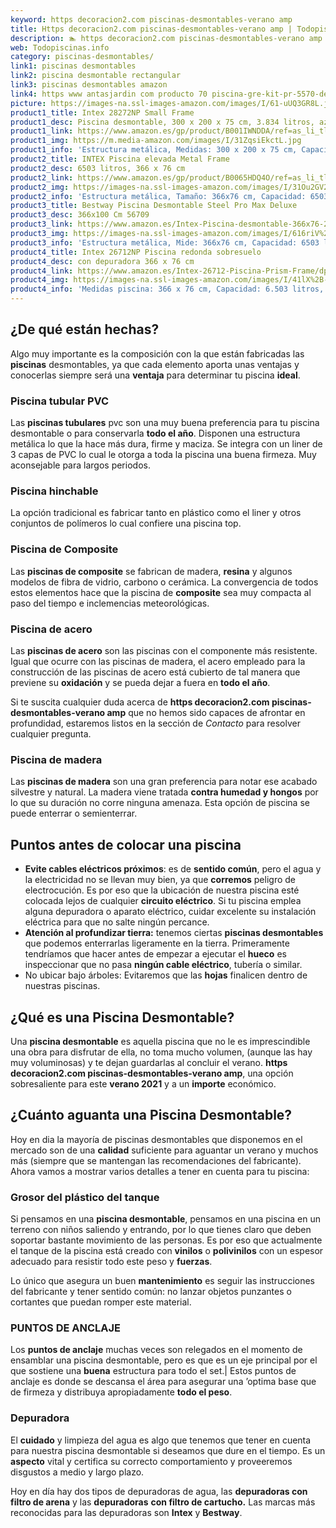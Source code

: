 ```yaml
---
keyword: https decoracion2.com piscinas-desmontables-verano amp
title: Https decoracion2.com piscinas-desmontables-verano amp | Todopiscinas.info
description: 🏊 https decoracion2.com piscinas-desmontables-verano amp Ideales para este verano 2021. Aquí puedes comprar https decoracion2.com piscinas-desmontables-verano amp y comparar con otras similares. No dejes escapar https decoracion2.com piscinas-desmontables-verano amp a un precio realmente tentador.
web: Todopiscinas.info
category: piscinas-desmontables/
link1: piscinas desmontables
link2: piscina desmontable rectangular
link3: piscinas desmontables amazon
link4: https www antasjardin com producto 70 piscina-gre-kit-pr-5570-desmontable
picture: https://images-na.ssl-images-amazon.com/images/I/61-uUQ3GR8L.jpg
product1_title: Intex 28272NP Small Frame
product1_desc: Piscina desmontable, 300 x 200 x 75 cm, 3.834 litros, azul
product1_link: https://www.amazon.es/gp/product/B001IWNDDA/ref=as_li_tl?ie=UTF8&camp=3638&creative=24630&creativeASIN=B001IWNDDA&linkCode=as2&tag=todopiscinas0e-21&linkId=25b9d647487c889cb6ef56ed63f50ca1
product1_img: https://m.media-amazon.com/images/I/31ZqsiEkctL.jpg
product1_info: 'Estructura metálica, Medidas: 300 x 200 x 75 cm, Capacidad: 3.834 litros, Para 6 personas (+ 6 años), Fácil montaje, Forma rectangular'
product2_title: INTEX Piscina elevada Metal Frame
product2_desc: 6503 litros, 366 x 76 cm
product2_link: https://www.amazon.es/gp/product/B0065HDQ4O/ref=as_li_tl?ie=UTF8&camp=3638&creative=24630&creativeASIN=B0065HDQ4O&linkCode=as2&tag=todopiscinas0e-21&linkId=ed2430e3ba564d3527ee103df33ed7b3
product2_img: https://images-na.ssl-images-amazon.com/images/I/31Ou2GV2SAL.jpg
product2_info: 'Estructura metálica, Tamaño: 366x76 cm, Capacidad: 6503 litros, Forma circular, De 4 a 7 personas (+6 años)'
product3_title: Bestway Piscina Desmontable Steel Pro Max Deluxe
product3_desc: 366x100 Cm 56709
product3_link: https://www.amazon.es/Intex-Piscina-desmontable-366x76-28210NP/dp/B0065HDQ4O?__mk_es_ES=%C3%85M%C3%85%C5%BD%C3%95%C3%91&crid=25UQGV9HG2INI&dchild=1&keywords=piscinas+desmontables&qid=1615854176&sprefix=piscinas+dem%2Caps%2C201&sr=8-5&linkCode=ll1&tag=todopiscinas0e-21&linkId=34f200977c6cbaab1f3f4d9ac0e64755&language=es_ES&ref_=as_li_ss_tl
product3_img: https://images-na.ssl-images-amazon.com/images/I/616riV%2BiY3L.jpg
product3_info: 'Estructura metálica, Mide: 366x76 cm, Capacidad: 6503 litros, De 4 a 7 personas mayores de 6 años, Forma circular, Tecnología Super-Tough'
product4_title: Intex 26712NP Piscina redonda sobresuelo
product4_desc: con depuradora 366 x 76 cm
product4_link: https://www.amazon.es/Intex-26712-Piscina-Prism-Frame/dp/B07FB823GL?__mk_es_ES=%C3%85M%C3%85%C5%BD%C3%95%C3%91&dchild=1&keywords=piscinas+desmontables+con+depuradora&qid=1615936418&sr=8-5&linkCode=ll1&tag=todopiscinas0e-21&linkId=d98699de7830cd471766fa1daa36de34&language=es_ES&ref_=as_li_ss_tl
product4_img: https://images-na.ssl-images-amazon.com/images/I/41lX%2B-YpibL.jpg
product4_info: 'Medidas piscina: 366 x 76 cm, Capacidad: 6.503 litros, Incluye depuradora de cartucha A, Lona resistente triple capa'
---
```




## ¿De qué  están hechas?

Algo muy importante es la composición con la que están fabricadas las **piscinas** desmontables, ya que cada elemento aporta unas ventajas y conocerlas siempre será una **ventaja** para determinar tu piscina **ideal**.


### Piscina tubular PVC

Las **piscinas tubulares** pvc son una muy buena preferencia para tu piscina desmontable o para conservarla **todo el año**. Disponen una estructura metálica lo que la hace más dura, firme y maciza. Se integra con un liner de 3 capas de PVC lo cual le otorga a toda la piscina una buena firmeza. Muy aconsejable para largos periodos.


### Piscina hinchable

 La opción tradicional es fabricar tanto en plástico como el liner y otros conjuntos de polímeros lo cual confiere una piscina top.


### Piscina de Composite

Las **piscinas de composite** se fabrican de madera, **resina** y algunos modelos de fibra de vidrio, carbono o cerámica. La convergencia de todos estos elementos hace que la piscina de **composite** sea muy compacta al paso del tiempo e inclemencias meteorológicas.


### Piscina de acero

Las **piscinas de acero** son las piscinas con el componente más resistente. Igual que ocurre con las piscinas de madera, el acero empleado para la construcción de las piscinas de acero está cubierto de tal manera que previene su **oxidación** y se pueda dejar a fuera en **todo el año**.

Si te suscita cualquier duda acerca de **https decoracion2.com piscinas-desmontables-verano amp** que no hemos sido capaces de afrontar en profundidad, estaremos listos en la sección de _Contacto_ para resolver cualquier pregunta.


### Piscina de madera

Las **piscinas de madera** son una gran preferencia para notar ese acabado silvestre y natural. La madera viene tratada **contra humedad y hongos** por lo que su duración no corre ninguna amenaza. Esta opción de piscina se puede enterrar o semienterrar.


## Puntos antes de colocar una piscina



*   **Evite cables eléctricos próximos**: es de **sentido común**, pero el agua y la electricidad no se llevan muy bien, ya que **corremos** peligro de electrocución. Es por eso que la ubicación de nuestra piscina esté colocada lejos de cualquier **circuito eléctrico**. Si tu piscina emplea alguna depuradora o aparato eléctrico, cuidar excelente su instalación eléctrica para que no salte ningún percance.
*   **Atención al profundizar tierra:** tenemos ciertas **piscinas desmontables** que podemos enterrarlas ligeramente en la tierra. Primeramente tendríamos que hacer antes de empezar a ejecutar el **hueco** es inspeccionar que no pasa **ningún cable eléctrico**, tubería o similar.
*   No ubicar bajo árboles: Evitaremos que las **hojas** finalicen dentro de nuestras piscinas.
## ¿Qué es una Piscina Desmontable?

Una **piscina desmontable** es aquella piscina que no le es imprescindible una obra para disfrutar de ella, no toma mucho volumen, (aunque las hay muy voluminosas) y te dejan guardarlas al concluir el verano.  **https decoracion2.com piscinas-desmontables-verano amp**, una opción sobresaliente para este **verano 2021** y a un **importe** económico.


## ¿Cuánto aguanta una Piscina Desmontable?

Hoy en dia la mayoría de piscinas desmontables que disponemos en el mercado son de una **calidad** suficiente para aguantar un verano y muchos más (siempre que se mantengan las recomendaciones del fabricante). Ahora vamos a mostrar varios detalles a tener en cuenta para tu piscina:


### Grosor del plástico del tanque

Si pensamos en una **piscina desmontable**, pensamos en una piscina en un terreno con niños saliendo y entrando, por lo que tienes claro que deben soportar bastante movimiento de las personas. Es por eso que actualmente el tanque de la piscina está creado con **vinilos** o **polivinilos** con un espesor adecuado para resistir todo este peso y **fuerzas**.

Lo único que asegura un	 buen **mantenimiento** es seguir las instrucciones del fabricante y tener sentido común: no lanzar objetos punzantes o cortantes que puedan romper este material.


### PUNTOS DE ANCLAJE

Los **puntos de anclaje** muchas veces son relegados en el momento de ensamblar una piscina desmontable, pero  es que es un eje principal por el que sostiene una **buena** estructura para todo el set.| Estos puntos de anclaje es donde se descansa el área para asegurar una ’optima base que de firmeza y distribuya apropiadamente **todo el peso**.


### Depuradora

El **cuidado** y limpieza del agua es algo que tenemos que tener en cuenta para nuestra piscina desmontable si deseamos que dure en el tiempo. Es un **aspecto** vital y certifica su correcto comportamiento y proveeremos disgustos a medio y largo plazo.

Hoy en día hay dos tipos de depuradoras de agua, las **depuradoras con filtro de arena** y  las **depuradoras** **con filtro de cartucho.** Las marcas más reconocidas para las depuradoras son **Intex** y **Bestway**.

<stats-list :link1=link1 :link2=link2 :link3=link3 :link4=link4 :category=category></stats-list>

<external-banner></external-banner>


<brand-panel :title=product1_title :desc=product1_desc :img=product1_img :link=product1_link></brand-panel>